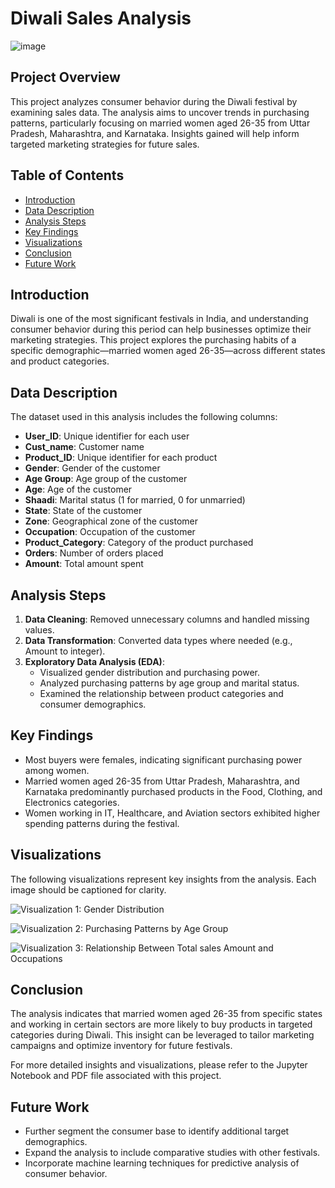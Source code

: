 # Diwali Sales Analysis 
![image](https://github.com/user-attachments/assets/8f0e5bd0-bd31-40cc-af41-f6af00ad055c)


## Project Overview
This project analyzes consumer behavior during the Diwali festival by examining sales data. The analysis aims to uncover trends in purchasing patterns, particularly focusing on married women aged 26-35 from Uttar Pradesh, Maharashtra, and Karnataka. Insights gained will help inform targeted marketing strategies for future sales.

## Table of Contents
- [Introduction](#introduction)
- [Data Description](#data-description)
- [Analysis Steps](#analysis-steps)
- [Key Findings](#key-findings)
- [Visualizations](#visualizations)
- [Conclusion](#conclusion)
- [Future Work](#future-work)

## Introduction
Diwali is one of the most significant festivals in India, and understanding consumer behavior during this period can help businesses optimize their marketing strategies. This project explores the purchasing habits of a specific demographic—married women aged 26-35—across different states and product categories.

## Data Description
The dataset used in this analysis includes the following columns:
- **User_ID**: Unique identifier for each user
- **Cust_name**: Customer name
- **Product_ID**: Unique identifier for each product
- **Gender**: Gender of the customer
- **Age Group**: Age group of the customer
- **Age**: Age of the customer
- **Shaadi**: Marital status (1 for married, 0 for unmarried)
- **State**: State of the customer
- **Zone**: Geographical zone of the customer
- **Occupation**: Occupation of the customer
- **Product_Category**: Category of the product purchased
- **Orders**: Number of orders placed
- **Amount**: Total amount spent

## Analysis Steps
1. **Data Cleaning**: Removed unnecessary columns and handled missing values.
2. **Data Transformation**: Converted data types where needed (e.g., Amount to integer).
3. **Exploratory Data Analysis (EDA)**:
   - Visualized gender distribution and purchasing power.
   - Analyzed purchasing patterns by age group and marital status.
   - Examined the relationship between product categories and consumer demographics.

## Key Findings
- Most buyers were females, indicating significant purchasing power among women.
- Married women aged 26-35 from Uttar Pradesh, Maharashtra, and Karnataka predominantly purchased products in the Food, Clothing, and Electronics categories.
- Women working in IT, Healthcare, and Aviation sectors exhibited higher spending patterns during the festival.

## Visualizations
The following visualizations represent key insights from the analysis. Each image should be captioned for clarity.

![Visualization 1: Gender Distribution](![image](https://github.com/user-attachments/assets/5fa31b82-cc05-4e71-ab80-13d12816dedb)
)

![Visualization 2: Purchasing Patterns by Age Group](![image](https://github.com/user-attachments/assets/a7a654e0-7de9-4e18-98c3-0d9e51d05fca)
)

![Visualization 3: Relationship Between Total sales Amount and Occupations ](![image](https://github.com/user-attachments/assets/c3de79a8-f89b-4dbd-8650-abb81a67d712)
)



## Conclusion
The analysis indicates that married women aged 26-35 from specific states and working in certain sectors are more likely to buy products in targeted categories during Diwali. This insight can be leveraged to tailor marketing campaigns and optimize inventory for future festivals.

For more detailed insights and visualizations, please refer to the Jupyter Notebook and PDF file associated with this project.

## Future Work
- Further segment the consumer base to identify additional target demographics.
- Expand the analysis to include comparative studies with other festivals.
- Incorporate machine learning techniques for predictive analysis of consumer behavior.


